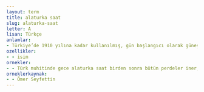 ```yaml
---
layout: term
title: alaturka saat
slug: alaturka-saat
letter: A
lisan: Türkçe
anlamlar:
- Türkiye’de 1910 yılına kadar kullanılmış, gün başlangıcı olarak güneşin batışını esas alıp 12:00’yi gösterecek biçimde ayarlanmış saat sistemi; ezani saat, gurubi saat, alaturka alafranga saat, vasati saat karşıtı
ozellikler:
- - isim
ornekler:
- - Türk muhitinde gece alaturka saat birden sonra bütün perdeler iner, sokaklar tenhalaşır.
orneklerkaynak:
- - Ömer Seyfettin
---
```

